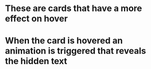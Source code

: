 # These are cards that have a more effect on hover

# When the card is hovered an animation is triggered that reveals the hidden text